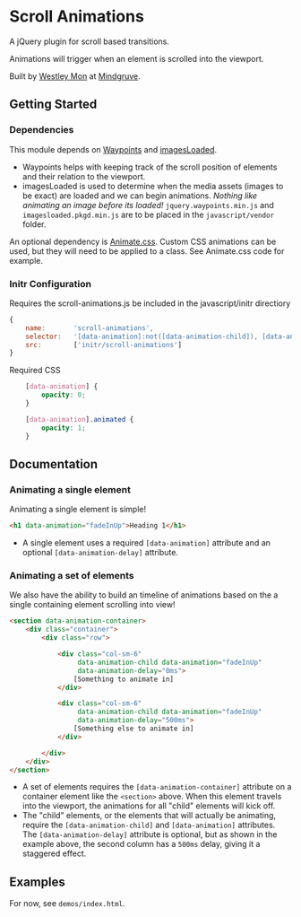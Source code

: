 # Scroll Animations

A jQuery plugin for scroll based transitions.

Animations will trigger when an element is scrolled into the viewport.

Built by [Westley Mon](http://westleymon.com/) at [Mindgruve](http://mindgruve.com/).

## Getting Started

### Dependencies
This module depends on [Waypoints](https://github.com/imakewebthings/waypoints) and [imagesLoaded](https://github.com/desandro/imagesloaded).
 - Waypoints helps with keeping track of the scroll position of elements and their relation to the viewport.
 - imagesLoaded is used to determine when the media assets (images to be exact) are loaded and we can begin animations. *Nothing like animating an image before its loaded!*
`jquery.waypoints.min.js` and `imagesloaded.pkgd.min.js` are to be placed in the `javascript/vendor` folder.

An optional dependency is [Animate.css](https://github.com/daneden/animate.css).  Custom CSS animations can be used, but they will need to be applied to a class.  See Animate.css code for example.

### Initr Configuration

Requires the scroll-animations.js be included in the javascript/initr directiory

```javascript
{
    name:       'scroll-animations',
    selector:   '[data-animation]:not([data-animation-child]), [data-animation-container]',
    src:        ['initr/scroll-animations']
}
```

Required CSS
```css
    [data-animation] {
        opacity: 0;
    }

    [data-animation].animated {
        opacity: 1;
    }
```

## Documentation

### Animating a single element
Animating a single element is simple!
```html
<h1 data-animation="fadeInUp">Heading 1</h1>
```
 - A single element uses a required `[data-animation]` attribute and an optional `[data-animation-delay]` attribute.

### Animating a set of elements
We also have the ability to build an timeline of animations based on the a single containing element scrolling into view!

```html
<section data-animation-container>
    <div class="container">
        <div class="row">

            <div class="col-sm-6"
                 data-animation-child data-animation="fadeInUp"
                 data-animation-delay="0ms">
                [Something to animate in]
            </div>

            <div class="col-sm-6"
                 data-animation-child data-animation="fadeInUp"
                 data-animation-delay="500ms">
                [Something else to animate in]
            </div>

        </div>
    </div>
</section>
```
 - A set of elements requires the `[data-animation-container]` attribute on a container element like the `<section>` above.  When this element travels into the viewport, the animations for all "child" elements will kick off.
 - The "child" elements, or the elements that will actually be animating, require the `[data-animation-child]` and `[data-animation]` attributes.  The `[data-animation-delay]` attribute is optional, but as shown in the example above, the second column has a `500ms` delay, giving it a staggered effect.

## Examples

For now, see `demos/index.html`.
